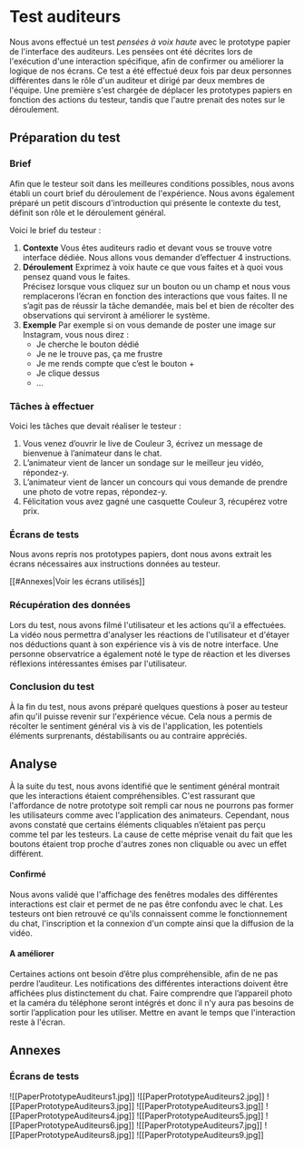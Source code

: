 # Test auditeurs

Nous avons effectué un test *pensées à voix haute* avec le prototype papier de l'interface des auditeurs. Les pensées ont été décrites lors de l'exécution d'une interaction spécifique, afin de confirmer ou améliorer la logique de nos écrans. Ce test a été effectué deux fois par deux personnes différentes dans le rôle d'un auditeur et dirigé par deux membres de l'équipe. Une première s'est chargée de déplacer les prototypes papiers en fonction des actions du testeur, tandis que l'autre prenait des notes sur le déroulement.

## Préparation du test

### Brief
Afin que le testeur soit dans les meilleures conditions possibles, nous avons établi un court brief du déroulement de l'expérience. Nous avons également préparé un petit discours d'introduction qui présente le contexte du test, définit son rôle et le déroulement général.

Voici le brief du testeur :
1. **Contexte**
     Vous êtes auditeurs radio et devant vous se trouve votre interface dédiée. Nous allons vous demander d’effectuer 4 instructions.
2. **Déroulement** 
     Exprimez à voix haute ce que vous faites et à quoi vous pensez quand vous le faites.  
     Précisez lorsque vous cliquez sur un bouton ou un champ et nous vous remplacerons l’écran en fonction des interactions que vous faites.
     Il ne s’agit pas de réussir la tâche demandée, mais bel et bien de récolter des observations qui serviront à améliorer le système.
3. **Exemple**
     Par exemple si on vous demande de poster une image sur Instagram, vous nous direz :
      - Je cherche le bouton dédié
      - Je ne le trouve pas, ça me frustre
      - Je me rends compte que c’est le bouton +
      - Je clique dessus
      - …

### Tâches à effectuer
Voici les tâches que devait réaliser le testeur :
1. Vous venez d’ouvrir le live de Couleur 3, écrivez un message de bienvenue à l’animateur dans le chat.
2. L’animateur vient de lancer un sondage sur le meilleur jeu vidéo, répondez-y.
3. L’animateur vient de lancer un concours qui vous demande de prendre une photo de votre repas, répondez-y.
4. Félicitation vous avez gagné une casquette Couleur 3, récupérez votre prix.

### Écrans de tests
Nous avons repris nos prototypes papiers, dont nous avons extrait les écrans nécessaires aux instructions données au testeur.

[[#Annexes|Voir les écrans utilisés]]

### Récupération des données

Lors du test, nous avons filmé l'utilisateur et les actions qu'il a effectuées. La vidéo nous permettra d'analyser les réactions de l'utilisateur et d'étayer nos déductions quant à son expérience vis à vis de notre interface. Une personne observatrice a également noté le type de réaction et les diverses réflexions intéressantes émises par l'utilisateur.

### Conclusion du test

À la fin du test, nous avons préparé quelques questions à poser au testeur afin qu'il puisse revenir sur l'expérience vécue. Cela nous a permis de récolter le sentiment général vis à vis de l'application, les potentiels éléments surprenants, déstabilisants ou au contraire appréciés. 

## Analyse

À la suite du test, nous avons identifié que le sentiment général montrait que les interactions étaient compréhensibles. C'est rassurant que l'affordance de notre prototype soit rempli car nous ne pourrons pas former les utilisateurs comme avec l'application des animateurs. Cependant, nous avons constaté que certains éléments cliquables n’étaient pas perçu comme tel par les testeurs. La cause de cette méprise venait du fait que les boutons étaient trop proche d'autres zones non cliquable ou avec un effet différent.

#### Confirmé
Nous avons validé que l'affichage des fenêtres modales des différentes interactions est clair et permet de ne pas être confondu avec le chat. Les testeurs ont bien retrouvé ce qu'ils connaissent comme le fonctionnement du chat, l'inscription et la connexion d'un compte ainsi que la diffusion de la vidéo.

#### A améliorer
Certaines actions ont besoin d’être plus compréhensible, afin de ne pas perdre l’auditeur. Les notifications des différentes interactions doivent être affichées plus distinctement du chat. Faire comprendre que l’appareil photo et la caméra du téléphone seront intégrés et donc il n'y aura pas besoins de sortir l’application pour les utiliser. Mettre en avant le temps que l'interaction reste à l'écran.


## Annexes

### Écrans de tests

![[PaperPrototypeAuditeurs1.jpg]]
![[PaperPrototypeAuditeurs2.jpg]]
![[PaperPrototypeAuditeurs3.jpg]]
![[PaperPrototypeAuditeurs3.jpg]]
![[PaperPrototypeAuditeurs4.jpg]]
![[PaperPrototypeAuditeurs5.jpg]]
![[PaperPrototypeAuditeurs6.jpg]]
![[PaperPrototypeAuditeurs7.jpg]]
![[PaperPrototypeAuditeurs8.jpg]]
![[PaperPrototypeAuditeurs9.jpg]]